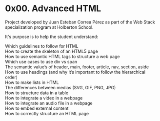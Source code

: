 # 0x00. Advanced HTML

Project developed by Juan Esteban Correa Pérez as part of the Web Stack specialization program at Holberton School.

It's purpose is to help the student understand:

Which guidelines to follow for HTML<br />
How to create the skeleton of an HTML5 page<br />
How to use semantic HTML tags to structure a web page<br />
Which use cases to use div vs span<br />
The semantic value’s of header, main, footer, article, nav, section, aside<br />
How to use headings (and why it’s important to follow the hierarchical order)<br />
How to make lists in HTML<br />
The differences between medias (SVG, GIF, PNG, JPG)<br />
How to structure data in a table<br />
How to integrate a video in a webpage<br />
How to integrate an audio file in a webpage<br />
How to embed external content<br />
How to correctly structure an HTML page<br />

